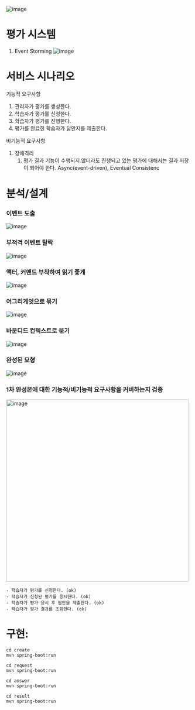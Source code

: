 ![image](https://github.com/user-attachments/assets/366ac797-d548-4090-9f19-6130a727ef2a)


# 평가 시스템

1. Event Storming
  ![image](https://github.com/user-attachments/assets/750e771c-610a-458b-82f4-a71e20b97125)



# 서비스 시나리오

기능적 요구사항
1. 관리자가 평가를 생성한다.
2. 학습자가 평가를 신청한다.
3. 학습자가 평가를 진행한다.
4. 평가를 완료한 학습자가 답안지를 제출한다.

비기능적 요구사항
1. 장애격리
    1. 평가 결과 기능이 수행되지 않더라도 진행되고 있는 평가에 대해서는 결과 저장이 되어야 한다. Async(event-driven), Eventual Consistenc


# 분석/설계

### 이벤트 도출
![image](https://github.com/user-attachments/assets/987c6eb4-5fba-4c0e-a689-83c241daaee5)


### 부적격 이벤트 탈락
![image](https://github.com/user-attachments/assets/e355726f-bcc1-4618-b156-cdaa88e95566)


### 액터, 커맨드 부착하여 읽기 좋게
![image](https://github.com/user-attachments/assets/4eb0678c-893f-4529-9f7c-3abbfd8a4dec)


### 어그리게잇으로 묶기
![image](https://github.com/user-attachments/assets/b8102fb9-37de-42d5-97ca-7c4070749851)


### 바운디드 컨텍스트로 묶기

![image](https://github.com/user-attachments/assets/dde563c1-c9cb-42b8-b0e0-a71a675b5e48)


### 완성된 모형

![image](https://github.com/user-attachments/assets/6b1e6b25-4090-4696-99fe-c63f7b548978)



### 1차 완성본에 대한 기능적/비기능적 요구사항을 커버하는지 검증

<img width="498" alt="image" src="https://github.com/user-attachments/assets/3c3f4365-024e-4da2-833a-8162e0487dae">

    - 학습자가 평가를 신청한다. (ok)
    - 학습자가 신청된 평가를 응시한다. (ok)
    - 학습자가 평가 응시 후 답안을 제출한다. (ok)
    - 학습자가 평가 결과를 조회한다. (ok)


# 구현:

```
cd create
mvn spring-boot:run

cd request
mvn spring-boot:run 

cd answer
mvn spring-boot:run  

cd result
mvn spring-boot:run
```


